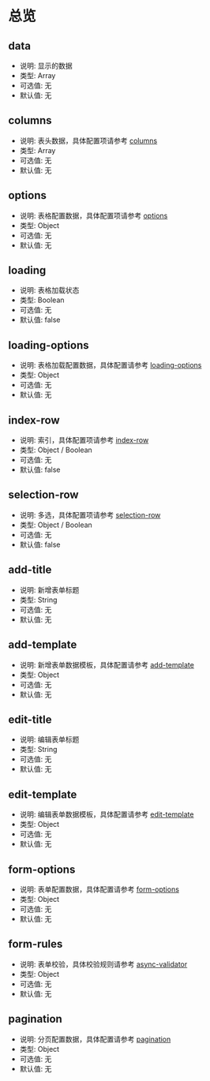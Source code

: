 # 总览

## data

* 说明: 显示的数据
* 类型: Array
* 可选值: 无
* 默认值: 无

## columns

* 说明: 表头数据，具体配置项请参考 [columns](./columns.md)
* 类型: Array
* 可选值: 无
* 默认值: 无

## options

* 说明: 表格配置数据，具体配置项请参考 [options](./options.md)
* 类型: Object
* 可选值: 无
* 默认值: 无

## loading

* 说明: 表格加载状态
* 类型: Boolean
* 可选值: 无
* 默认值: false

## loading-options

* 说明: 表格加载配置数据，具体配置请参考 [loading-options](./loading-options.md)
* 类型: Object
* 可选值: 无
* 默认值: 无

## index-row

* 说明: 索引，具体配置项请参考 [index-row](./index-row.md)
* 类型: Object / Boolean
* 可选值: 无
* 默认值: false

## selection-row

* 说明: 多选，具体配置项请参考 [selection-row](./selection-row.md)
* 类型: Object / Boolean
* 可选值: 无
* 默认值: false

## add-title

* 说明: 新增表单标题
* 类型: String
* 可选值: 无
* 默认值: 无

## add-template

* 说明: 新增表单数据模板，具体配置请参考 [add-template](./add-template.md)
* 类型: Object
* 可选值: 无
* 默认值: 无

## edit-title

* 说明: 编辑表单标题
* 类型: String
* 可选值: 无
* 默认值: 无

## edit-template

* 说明: 编辑表单数据模板，具体配置请参考 [edit-template](./edit-template.md)
* 类型: Object
* 可选值: 无
* 默认值: 无

## form-options

* 说明: 表单配置数据，具体配置请参考 [form-options](./form-options.md)
* 类型: Object
* 可选值: 无
* 默认值: 无

## form-rules

* 说明: 表单校验，具体校验规则请参考 [async-validator](https://github.com/yiminghe/async-validator)
* 类型: Object
* 可选值: 无
* 默认值: 无

## pagination

* 说明: 分页配置数据，具体配置请参考 [pagination](./pagination.md)
* 类型: Object
* 可选值: 无
* 默认值: 无

